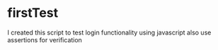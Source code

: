 # firstTest
I created this script to test login functionality using javascript also use assertions for verification
